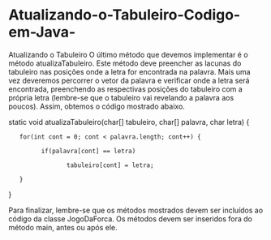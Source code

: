 # Atualizando-o-Tabuleiro-Codigo-em-Java-


Atualizando o Tabuleiro
O último método que devemos implementar é o método atualizaTabuleiro. Este método deve preencher as lacunas do tabuleiro nas posições onde a letra for encontrada na palavra. Mais uma vez deveremos percorrer o vetor da palavra e verificar onde a letra será encontrada, preenchendo as respectivas posições do tabuleiro com a própria letra (lembre-se que o tabuleiro vai revelando a palavra aos poucos). Assim, obtemos o código mostrado abaixo.



static void atualizaTabuleiro(char[] tabuleiro, char[] palavra, char letra) {

       for(int cont = 0; cont < palavra.length; cont++) {

             if(palavra[cont] == letra)

                    tabuleiro[cont] = letra;

       }

}


Para finalizar, lembre-se que os métodos mostrados devem ser incluídos ao código da classe JogoDaForca. Os métodos devem ser inseridos fora do método main, antes ou após ele.
